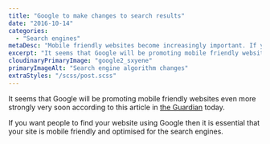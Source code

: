 ```yaml
---
title: "Google to make changes to search results"
date: "2016-10-14"
categories:
  - "Search engines"
metaDesc: "Mobile friendly websites become increasingly important. If you want Google to put your site in the search results, think mobile first."
excerpt: "It seems that Google will be promoting mobile friendly websites even more strongly very soon according to an article in the Guardian today."
cloudinaryPrimaryImage: "google2_sxyene"
primaryImageAlt: "Search engine algorithm changes"
extraStyles: "/scss/post.scss"
---
```


It seems that Google will be promoting mobile friendly websites even more strongly very soon according to this article in [the Guardian](https://www.theguardian.com/technology/2016/oct/14/google-desktop-search-out-of-date-mobile) today.

If you want people to find your website using Google then it is essential that your site is mobile friendly and optimised for the search engines.
